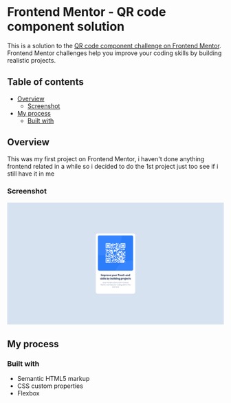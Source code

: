 # Frontend Mentor - QR code component solution

This is a solution to the [QR code component challenge on Frontend Mentor](https://www.frontendmentor.io/challenges/qr-code-component-iux_sIO_H). Frontend Mentor challenges help you improve your coding skills by building realistic projects.

## Table of contents

- [Overview](#overview)
  - [Screenshot](#screenshot)
- [My process](#my-process)
  - [Built with](#built-with)

## Overview

This was my first project on Frontend Mentor, i haven't done anything frontend related in a while so i decided to do the 1st project just too see if i still have it in me

### Screenshot

![](./screenshots/Screenshot.png)

## My process

### Built with

- Semantic HTML5 markup
- CSS custom properties
- Flexbox
